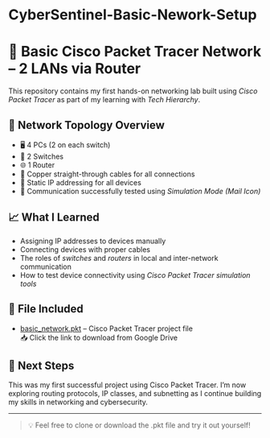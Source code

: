 # CyberSentinel-Basic-Nework-Setup
# 🧠 Basic Cisco Packet Tracer Network – 2 LANs via Router

This repository contains my first hands-on networking lab built using *Cisco Packet Tracer* as part of my learning with *Tech Hierarchy*.

## 🔧 Network Topology Overview

- 🖥 4 PCs (2 on each switch)
- 🔀 2 Switches
- 🌐 1 Router
- 🧵 Copper straight-through cables for all connections
- 🧠 Static IP addressing for all devices
- 📩 Communication successfully tested using *Simulation Mode (Mail Icon)*

## 📈 What I Learned

- Assigning IP addresses to devices manually
- Connecting devices with proper cables
- The roles of *switches* and *routers* in local and inter-network communication
- How to test device connectivity using *Cisco Packet Tracer simulation tools*


## 📁 File Included

- [basic_network.pkt](https://drive.google.com/file/d/1MgK8PXSkWBZEwaL45WgfORFAWVopWMAD/view?usp=drivesdk) – Cisco Packet Tracer project file  
  📥 Click the link to download from Google Drive

## 🚀 Next Steps

This was my first successful project using Cisco Packet Tracer. I’m now exploring routing protocols, IP classes, and subnetting as I continue building my skills in networking and cybersecurity.

---

> 💡 Feel free to clone or download the .pkt file and try it out yourself!
